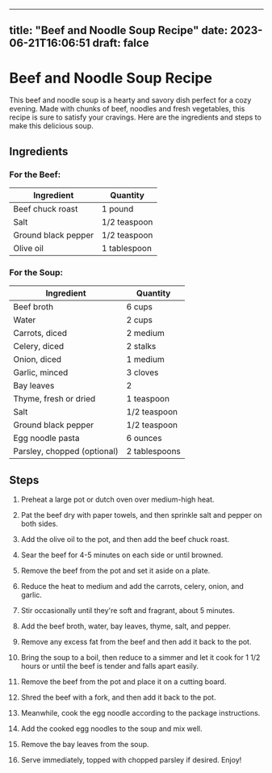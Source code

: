 
---
title: "Beef and Noodle Soup Recipe"
date: 2023-06-21T16:06:51
draft: falce
---

# Beef and Noodle Soup Recipe

This beef and noodle soup is a hearty and savory dish perfect for a cozy evening. Made with chunks of beef, noodles and fresh vegetables, this recipe is sure to satisfy your cravings. Here are the ingredients and steps to make this delicious soup.

## Ingredients

### For the Beef:

| Ingredient | Quantity |
| ---------- | -------- |
| Beef chuck roast | 1 pound |
| Salt | 1/2 teaspoon |
| Ground black pepper | 1/2 teaspoon |
| Olive oil | 1 tablespoon |

### For the Soup:

| Ingredient | Quantity |
| ---------- | -------- |
| Beef broth | 6 cups |
| Water | 2 cups |
| Carrots, diced | 2 medium |
| Celery, diced | 2 stalks |
| Onion, diced | 1 medium |
| Garlic, minced | 3 cloves |
| Bay leaves | 2 |
| Thyme, fresh or dried | 1 teaspoon |
| Salt | 1/2 teaspoon |
| Ground black pepper | 1/2 teaspoon |
| Egg noodle pasta | 6 ounces |
| Parsley, chopped (optional) | 2 tablespoons |

## Steps

1. Preheat a large pot or dutch oven over medium-high heat. 

2. Pat the beef dry with paper towels, and then sprinkle salt and pepper on both sides. 

3. Add the olive oil to the pot, and then add the beef chuck roast. 

4. Sear the beef for 4-5 minutes on each side or until browned. 

5. Remove the beef from the pot and set it aside on a plate. 

6. Reduce the heat to medium and add the carrots, celery, onion, and garlic. 

7. Stir occasionally until they're soft and fragrant, about 5 minutes. 

8. Add the beef broth, water, bay leaves, thyme, salt, and pepper. 

9. Remove any excess fat from the beef and then add it back to the pot. 

10. Bring the soup to a boil, then reduce to a simmer and let it cook for 1 1/2 hours or until the beef is tender and falls apart easily. 

11. Remove the beef from the pot and place it on a cutting board. 

12. Shred the beef with a fork, and then add it back to the pot. 

13. Meanwhile, cook the egg noodle according to the package instructions. 

14. Add the cooked egg noodles to the soup and mix well. 

15. Remove the bay leaves from the soup. 

16. Serve immediately, topped with chopped parsley if desired. Enjoy!
